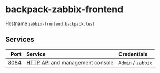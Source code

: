 # backpack-zabbix-frontend

Hostname `zabbix-frontend.backpack.test`

## Services

| Port | Service | Credentials
| ---: | :------ | :----------
| [8084](http://zabbix-frontend.backpack.test:8084) | [HTTP API](https://www.zabbix.com/documentation/current/manual/api) and management console | `Admin` / `zabbix`
